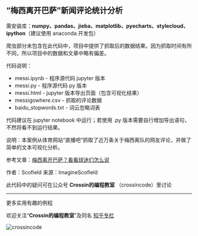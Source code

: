 ## “梅西离开巴萨”新闻评论统计分析

需安装库：**numpy、pandas、jieba、matplotlib、pyecharts、stylecloud、ipython**（建议使用 anaconda 开发包）

爬虫部分未包含在此代码中，项目中提供了抓取后的数据结果。因为抓取时间有所不同，所以项目中的数据和文章中略有偏差。

代码说明：

- messi.ipynb - 程序源代码 jupyter 版本
- messi.py - 程序源代码 py 版本
- messi.html -  jupyter 版本导出页面（包含可视化结果）
- messigowhere.csv - 抓取的评论数据
- baidu_stopwords.txt - 词云忽略词表

代码建议在 jupyter notebook 中运行；若使用 .py 版本需要自行增加导出语句，不然将看不到运行结果。

说明：本案例从体育网站“直播吧”抓取了近万条关于梅西离队的网友评论，并做了简单的文本可视化分析。

参考文章：[梅西离开巴萨？看看球迷们怎么说](https://mp.weixin.qq.com/s/FRhwwhBq2DKif0Zd9HOPkg)

作者：Scofield
来源：ImagineScofield

此代码中的疑问可在公众号 **Crossin的编程教室** （crossincode）里讨论

----

更多实用有趣的例程

欢迎关注“**Crossin的编程教室**”及同名 [知乎专栏](https://zhuanlan.zhihu.com/crossin)

![crossincode](../crossin-logo.png)
